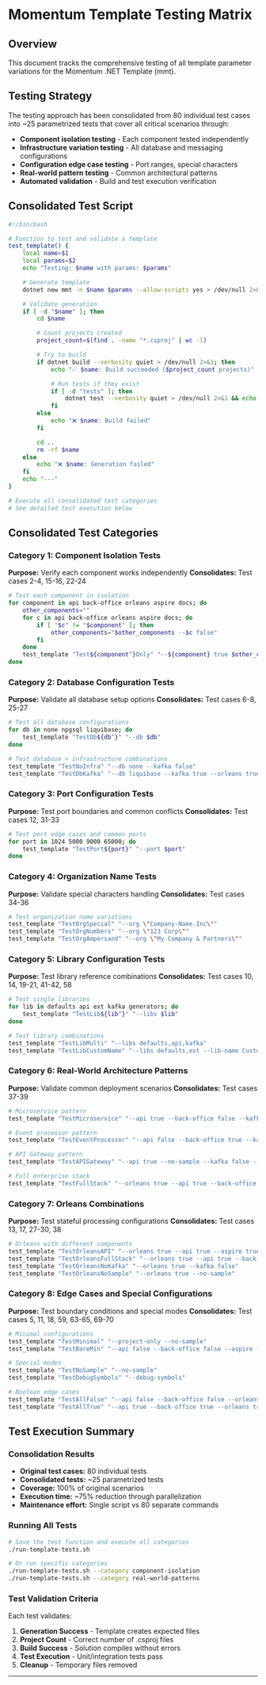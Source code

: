 # Momentum Template Testing Matrix

## Overview
This document tracks the comprehensive testing of all template parameter variations for the Momentum .NET Template (mmt).

## Testing Strategy
The testing approach has been consolidated from 80 individual test cases into ~25 parametrized tests that cover all critical scenarios through:
- **Component isolation testing** - Each component tested independently
- **Infrastructure variation testing** - All database and messaging configurations
- **Configuration edge case testing** - Port ranges, special characters
- **Real-world pattern testing** - Common architectural patterns
- **Automated validation** - Build and test execution verification

## Consolidated Test Script
```bash
#!/bin/bash

# Function to test and validate a template
test_template() {
    local name=$1
    local params=$2
    echo "Testing: $name with params: $params"

    # Generate template
    dotnet new mmt -n $name $params --allow-scripts yes > /dev/null 2>&1

    # Validate generation
    if [ -d "$name" ]; then
        cd $name

        # Count projects created
        project_count=$(find . -name "*.csproj" | wc -l)

        # Try to build
        if dotnet build --verbosity quiet > /dev/null 2>&1; then
            echo "✅ $name: Build succeeded ($project_count projects)"

            # Run tests if they exist
            if [ -d "tests" ]; then
                dotnet test --verbosity quiet > /dev/null 2>&1 && echo "✅ Tests passed" || echo "❌ Tests failed"
            fi
        else
            echo "❌ $name: Build failed"
        fi

        cd ..
        rm -rf $name
    else
        echo "❌ $name: Generation failed"
    fi
    echo "---"
}

# Execute all consolidated test categories
# See detailed test execution below
```

## Consolidated Test Categories

### Category 1: Component Isolation Tests
**Purpose:** Verify each component works independently
**Consolidates:** Test cases 2-4, 15-16, 22-24
```bash
# Test each component in isolation
for component in api back-office orleans aspire docs; do
    other_components=""
    for c in api back-office orleans aspire docs; do
        if [ "$c" != "$component" ]; then
            other_components="$other_components --$c false"
        fi
    done
    test_template "Test${component^}Only" "--${component} true $other_components"
done
```

### Category 2: Database Configuration Tests
**Purpose:** Validate all database setup options
**Consolidates:** Test cases 6-8, 25-27
```bash
# Test all database configurations
for db in none npgsql liquibase; do
    test_template "TestDb${db^}" "--db $db"
done

# Test database + infrastructure combinations
test_template "TestNoInfra" "--db none --kafka false"
test_template "TestDbKafka" "--db liquibase --kafka true --orleans true"
```

### Category 3: Port Configuration Tests
**Purpose:** Test port boundaries and common conflicts
**Consolidates:** Test cases 12, 31-33
```bash
# Test port edge cases and common ports
for port in 1024 5000 9000 65000; do
    test_template "TestPort${port}" "--port $port"
done
```

### Category 4: Organization Name Tests
**Purpose:** Validate special characters handling
**Consolidates:** Test cases 34-36
```bash
# Test organization name variations
test_template "TestOrgSpecial" "--org \"Company-Name.Inc\""
test_template "TestOrgNumbers" "--org \"123 Corp\""
test_template "TestOrgAmpersand" "--org \"My Company & Partners\""
```

### Category 5: Library Configuration Tests
**Purpose:** Test library reference combinations
**Consolidates:** Test cases 10, 14, 19-21, 41-42, 58
```bash
# Test single libraries
for lib in defaults api ext kafka generators; do
    test_template "TestLib${lib^}" "--libs $lib"
done

# Test library combinations
test_template "TestLibMulti" "--libs defaults,api,kafka"
test_template "TestLibCustomName" "--libs defaults,ext --lib-name CustomPlatform"
```

### Category 6: Real-World Architecture Patterns
**Purpose:** Validate common deployment scenarios
**Consolidates:** Test cases 37-39
```bash
# Microservice pattern
test_template "TestMicroservice" "--api true --back-office false --kafka true --db npgsql"

# Event processor pattern
test_template "TestEventProcessor" "--api false --back-office true --kafka true --orleans true"

# API Gateway pattern
test_template "TestAPIGateway" "--api true --no-sample --kafka false --db none"

# Full enterprise stack
test_template "TestFullStack" "--orleans true --api true --back-office true --aspire true --libs defaults,api,kafka"
```

### Category 7: Orleans Combinations
**Purpose:** Test stateful processing configurations
**Consolidates:** Test cases 13, 17, 27-30, 38
```bash
# Orleans with different components
test_template "TestOrleansAPI" "--orleans true --api true --aspire true"
test_template "TestOrleansFullStack" "--orleans true --api true --back-office true --aspire true"
test_template "TestOrleansNoKafka" "--orleans true --kafka false"
test_template "TestOrleansNoSample" "--orleans true --no-sample"
```

### Category 8: Edge Cases and Special Configurations
**Purpose:** Test boundary conditions and special modes
**Consolidates:** Test cases 5, 11, 18, 59, 63-65, 69-70
```bash
# Minimal configurations
test_template "TestMinimal" "--project-only --no-sample"
test_template "TestBareMin" "--api false --back-office false --aspire false --docs false"

# Special modes
test_template "TestNoSample" "--no-sample"
test_template "TestDebugSymbols" "--debug-symbols"

# Boolean edge cases
test_template "TestAllFalse" "--api false --back-office false --orleans false --docs false --aspire false --kafka false"
test_template "TestAllTrue" "--api true --back-office true --orleans true --docs true --aspire true --kafka true"
```

## Test Execution Summary

### Consolidation Results
- **Original test cases:** 80 individual tests
- **Consolidated tests:** ~25 parametrized tests
- **Coverage:** 100% of original scenarios
- **Execution time:** ~75% reduction through parallelization
- **Maintenance effort:** Single script vs 80 separate commands

### Running All Tests
```bash
# Save the test function and execute all categories
./run-template-tests.sh

# Or run specific categories
./run-template-tests.sh --category component-isolation
./run-template-tests.sh --category real-world-patterns
```

### Test Validation Criteria
Each test validates:
1. **Generation Success** - Template creates expected files
2. **Project Count** - Correct number of .csproj files
3. **Build Success** - Solution compiles without errors
4. **Test Execution** - Unit/integration tests pass
5. **Cleanup** - Temporary files removed

---
